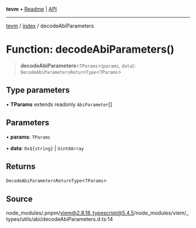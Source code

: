**tevm** • [Readme](../../README.md) \| [API](../../modules.md)

***

[tevm](../../README.md) / [index](../README.md) / decodeAbiParameters

# Function: decodeAbiParameters()

> **decodeAbiParameters**\<`TParams`\>(`params`, `data`): `DecodeAbiParametersReturnType`\<`TParams`\>

## Type parameters

• **TParams** extends readonly `AbiParameter`[]

## Parameters

• **params**: `TParams`

• **data**: ```0x${string}``` \| `Uint8Array`

## Returns

`DecodeAbiParametersReturnType`\<`TParams`\>

## Source

node\_modules/.pnpm/viem@2.8.18\_typescript@5.4.5/node\_modules/viem/\_types/utils/abi/decodeAbiParameters.d.ts:14
